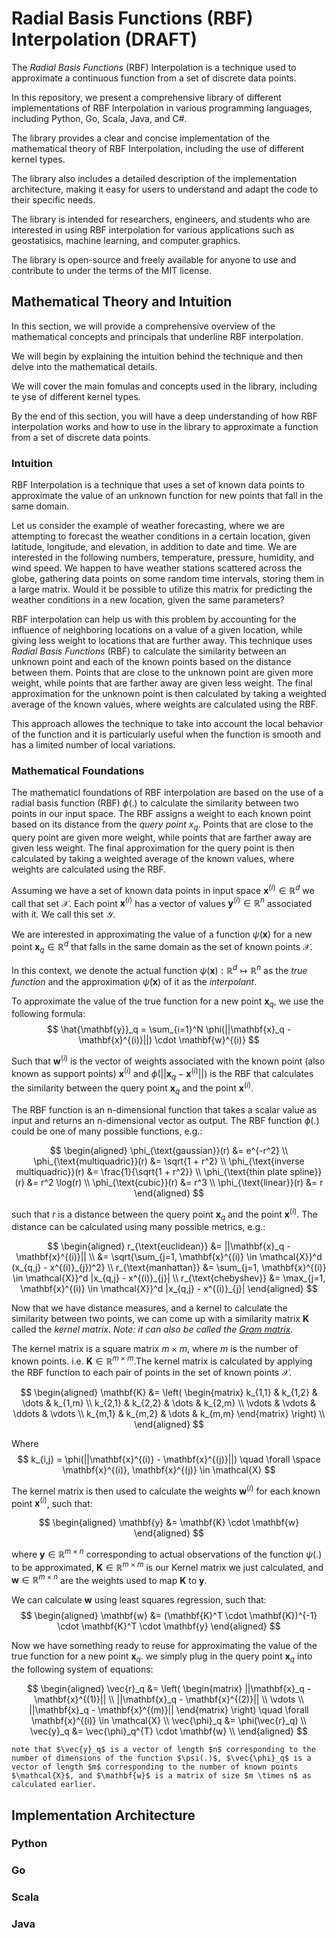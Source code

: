# Radial Basis Functions (RBF) Interpolation (DRAFT)
The _Radial Basis Functions_ (RBF) Interpolation is a technique used to approximate a continuous function from a set of discrete data points.

In this repository, we present a comprehensive library of different implementations of RBF Interpolation in various programming languages, including Python, Go, Scala, Java, and C#.

The library provides a clear and concise implementation of the mathematical theory of RBF Interpolation, including the use of different kernel types.

The library also includes a detailed description of the implementation architecture, making it easy for users to understand and adapt the code to their specific needs.

The library is intended for researchers, engineers, and students who are interested in using RBF interpolation for various applications such as geostatisics, machine learning, and computer graphics.

The library is open-source and freely available for anyone to use and contribute to under the terms of the MIT license.

## Mathematical Theory and Intuition

In this section, we will provide a comprehensive overview of the mathematical concepts and principals that underline RBF interpolation.

We will begin by explaining the intuition behind the technique and then delve into the mathematical details.

We will cover the main fomulas and concepts used in the library, including te yse of different kernel types.

By the end of this section, you will have a deep understanding of how RBF interpolation works and how to use in the library to approximate a function from a set of discrete data points.

### Intuition
RBF Interpolation is a technique that uses a set of known data points to approximate the value of an unknown function for new points that fall in the same domain. 

Let us consider the example of weather forecasting, where we are attempting to forecast the weather conditions in a certain location, given latitude, longitude, and elevation, in addition to date and time. We are interested in the following numbers, temperature, pressure, humidity, and wind speed. We happen to have weather stations scattered across the globe, gathering data points on some random time intervals, storing them in a large matrix. Would it be possible to utilize this matrix for predicting the weather conditions in a new location, given the same parameters?

RBF interpolation can help us with this problem by accounting for the influence of neighboring locations on a value of a given location, while giving less weight to locations that are further away. This technique uses _Radial Basis Functions_ (RBF) to calculate the similarity between an unknown point and each of the known points based on the distance between them. Points that are close to the unknown point are given more weight, while points that are farther away are given less weight. The final approximation for the unknown point is then calculated by taking a weighted average of the known values, where weights are calculated using the RBF.

This approach allowes the technique to take into account the local behavior of the function and it is particularly useful when the function is smooth and has a limited number of local variations.


### Mathematical Foundations
The mathematicl foundations of RBF interpolation are based on the use of a radial basis function (RBF) $\phi(.)$ to calculate the similarity between two points in our input space. 
The RBF assigns a weight to each known point based on its distance from the _query point_ $x_q$. 
Points that are close to the query point are given more weight, while points that are farther away are given less weight. The final approximation for the query point is then calculated by taking a weighted average of the known values, where weights are calculated using the RBF.

Assuming we have a set of known data points in input space $\mathbf{x}^{(i)} \in \mathbb{R}^d$ we call that set $\mathcal{X}$. Each point $\mathbf{x}^{(i)}$ has a vector of values $\mathbf{y}^{(i)} \in \mathbb{R}^n$ associated with it. We call this set $\mathcal{Y}$.

We are interested in approximating the value of a function $\psi(\mathbf{x})$ for a new point $\mathbf{x}_q \in \mathbb{R}^d$ that falls in the same domain as the set of known points $\mathcal{X}$.

In this context, we denote the actual function $\psi(\mathbf{x}) : \mathbb{R}^d \mapsto \mathbb{R}^n$ as the _true function_ and the approximation $\hat{\psi}(\mathbf{x})$ of it as the _interpolant_.

To approximate the value of the true function for a new point $\mathbf{x}_q$, we use the following formula:
$$
    \hat{\mathbf{y}}_q = \sum_{i=1}^N \phi(||\mathbf{x}_q - \mathbf{x}^{(i)}||) \cdot \mathbf{w}^{(i)}
$$

Such that $\mathbf{w}^{(i)}$ is the vector of weights associated with the known point (also known as support points) $\mathbf{x}^{(i)}$ and $\phi(||\mathbf{x}_q - \mathbf{x}^{(i)}||)$ is the RBF that calculates the similarity between the query point $\mathbf{x}_q$ and the point $\mathbf{x}^{(i)}$.

The RBF function is an n-dimensional function that takes a scalar value as input and returns an n-dimensional vector as output. The RBF function $\phi(.)$ could be one of many possible functions, e.g.:

$$
    \begin{aligned}
        \phi_{\text{gaussian}}(r) &= e^{-r^2} \\
        \phi_{\text{multiquadric}}(r) &= \sqrt{1 + r^2} \\
        \phi_{\text{inverse multiquadric}}(r) &= \frac{1}{\sqrt{1 + r^2}} \\
        \phi_{\text{thin plate spline}}(r) &= r^2 \log(r) \\
        \phi_{\text{cubic}}(r) &= r^3 \\
        \phi_{\text{linear}}(r) &= r
    \end{aligned}
$$

such that $r$ is a distance between the query point $\mathbf{x}_q$ and the point $\mathbf{x}^{(i)}$. The distance can be calculated using many possible metrics, e.g.:

$$
    \begin{aligned}
        r_{\text{euclidean}} &= ||\mathbf{x}_q - \mathbf{x}^{(i)}|| \\
        &= \sqrt{\sum_{j=1, \mathbf{x}^{(i)} \in \mathcal{X}}^d (x_{q,j} - x^{(i)}_{j})^2} \\
        r_{\text{manhattan}} &= \sum_{j=1, \mathbf{x}^{(i)} \in \mathcal{X}}^d |x_{q,j} - x^{(i)}_{j}| \\
        r_{\text{chebyshev}} &= \max_{j=1, \mathbf{x}^{(i)} \in \mathcal{X}}^d |x_{q,j} - x^{(i)}_{j}|
    \end{aligned}
$$

Now that we have distance measures, and a kernel to calculate the similarity between two points, we can come up with a similarity matrix $\mathbf{K}$ called the _kernel matrix_. _Note: it can also be called the <u>Gram matrix</u>._

The kernel matrix is a square matrix  $m \times m$, where $m$ is the number of known points. i.e. $\mathbf{K} \in \mathbb{R}^{m \times m }$.The kernel matrix is calculated by applying the RBF function to each pair of points in the set of known points $\mathcal{X}$.

$$
    \begin{aligned}
        \mathbf{K} &= \left( 
        \begin{matrix}
            k_{1,1} & k_{1,2} & \dots & k_{1,m} \\
            k_{2,1} & k_{2,2} & \dots & k_{2,m} \\
            \vdots & \vdots & \ddots & \vdots \\
            k_{m,1} & k_{m,2} & \dots & k_{m,m}
        \end{matrix}  
        \right) \\
    \end{aligned}
$$

Where 
$$
k_{i,j} = \phi(||\mathbf{x}^{(i)} - \mathbf{x}^{(j)}||) \quad \forall \space \mathbf{x}^{(i)}, \mathbf{x}^{(j)} \in \mathcal{X}
$$

The kernel matrix is then used to calculate the weights $\mathbf{w}^{(i)}$ for each known point $\mathbf{x}^{(i)}$, such that:

$$
    \begin{aligned}
        \mathbf{y} &= \mathbf{K} \cdot \mathbf{w} 
    \end{aligned}
$$

where $\mathbf{y} \in \mathbb{R}^{m \times n}$ corresponding to actual observations of the function $\psi(.)$ to be approximated, $\mathbf{K} \in \mathbb{R}^{m \times m}$ is our Kernel matrix we just calculated, and $\mathbf{w} \in \mathbb{R}^{m \times n}$ are the weights used to map $\mathbf{K}$ to $\mathbf{y}$. 

We can calculate $\mathbf{w}$ using least squares regression, such that:
$$
    \begin{aligned}
        \mathbf{w} &= (\mathbf{K}^T \cdot \mathbf{K})^{-1} \cdot \mathbf{K}^T \cdot \mathbf{y}
    \end{aligned}
$$

Now we have something ready to reuse for approximating the value of the true function for a new point $\mathbf{x}_q$. we simply plug in the query point $\mathbf{x}_q$ into the following system of equations:

$$
    \begin{aligned}
        \vec{r}_q &= \left(
        \begin{matrix}
            ||\mathbf{x}_q - \mathbf{x}^{(1)}|| \\
            ||\mathbf{x}_q - \mathbf{x}^{(2)}|| \\
            \vdots \\
            ||\mathbf{x}_q - \mathbf{x}^{(m)}||
        \end{matrix}
        \right) \quad \forall \mathbf{x}^{(i)} \in \mathcal{X} \\
        \vec{\phi}_q &= \phi(\vec{r}_q) \\
        \vec{y}_q &= \vec{\phi}_q^{T} \cdot \mathbf{w} \\
    \end{aligned}
$$

    note that $\vec{y}_q$ is a vector of length $n$ corresponding to the number of dimensions of the function $\psi(.)$, $\vec{\phi}_q$ is a vector of length $m$ corresponding to the number of known points $\mathcal{X}$, and $\mathbf{w}$ is a matrix of size $m \times n$ as calculated earlier. 


## Implementation Architecture

### Python

### Go

### Scala

### Java
